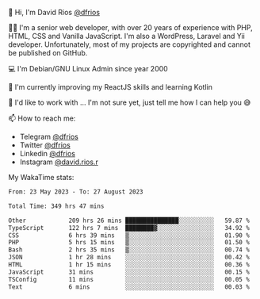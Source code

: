 👋 Hi, I'm David Rios [@dfrios](https://github.com/dfrios)

👨‍💻 I'm a senior web developer, with over 20 years of experience with PHP, HTML, CSS and Vanilla JavaScript. I'm also a WordPress, Laravel and Yii developer. Unfortunately, most of my projects are copyrighted and cannot be published on GitHub.

💻 I'm Debian/GNU Linux Admin since year 2000

🌱 I'm currently improving my ReactJS skills and learning Kotlin

💞️ I'd like to work with ... I'm not sure yet, just tell me how I can help you 😅


📫 How to reach me:
* Telegram [@dfrios](https://t.me/dfrios)
* Twitter [@dfrios](https://twitter.com/dfrios)
* Linkedin [@dfrios](https://linkedin.com/in/dfrios)
* Instagram [@david.rios.r](https://instagram.com/david.rios.r)



My WakaTime stats:
<!--START_SECTION:waka-->

```txt
From: 23 May 2023 - To: 27 August 2023

Total Time: 349 hrs 47 mins

Other            209 hrs 26 mins ███████████████░░░░░░░░░░   59.87 %
TypeScript       122 hrs 7 mins  ████████▓░░░░░░░░░░░░░░░░   34.92 %
CSS              6 hrs 39 mins   ▒░░░░░░░░░░░░░░░░░░░░░░░░   01.90 %
PHP              5 hrs 15 mins   ▒░░░░░░░░░░░░░░░░░░░░░░░░   01.50 %
Bash             2 hrs 35 mins   ▒░░░░░░░░░░░░░░░░░░░░░░░░   00.74 %
JSON             1 hr 28 mins    ░░░░░░░░░░░░░░░░░░░░░░░░░   00.42 %
HTML             1 hr 15 mins    ░░░░░░░░░░░░░░░░░░░░░░░░░   00.36 %
JavaScript       31 mins         ░░░░░░░░░░░░░░░░░░░░░░░░░   00.15 %
TSConfig         11 mins         ░░░░░░░░░░░░░░░░░░░░░░░░░   00.05 %
Text             6 mins          ░░░░░░░░░░░░░░░░░░░░░░░░░   00.03 %
```

<!--END_SECTION:waka-->
